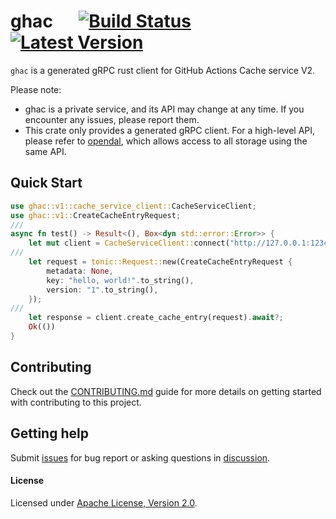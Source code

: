 # ghac &emsp; [![Build Status]][actions] [![Latest Version]][crates.io]

[Build Status]: https://img.shields.io/github/actions/workflow/status/Xuanwo/ghac/ci.yml
[actions]: https://github.com/Xuanwo/ghac/actions?query=branch%3Amain
[Latest Version]: https://img.shields.io/crates/v/ghac.svg
[crates.io]: https://crates.io/crates/ghac

`ghac` is a generated gRPC rust client for GitHub Actions Cache service V2.

Please note:

- ghac is a private service, and its API may change at any time. If you encounter any issues, please report them.
- This crate only provides a generated gRPC client. For a high-level API, please refer to [opendal](https://github.com/apache/opendal), which allows access to all storage using the same API.

## Quick Start

```rust
use ghac::v1::cache_service_client::CacheServiceClient;
use ghac::v1::CreateCacheEntryRequest;
///
async fn test() -> Result<(), Box<dyn std::error::Error>> {
    let mut client = CacheServiceClient::connect("http://127.0.0.1:1234").await?;
///
    let request = tonic::Request::new(CreateCacheEntryRequest {
        metadata: None,
        key: "hello, world!".to_string(),
        version: "1".to_string(),
    });
///
    let response = client.create_cache_entry(request).await?;
    Ok(())
}
```

## Contributing

Check out the [CONTRIBUTING.md](./CONTRIBUTING.md) guide for more details on getting started with contributing to this project.

## Getting help

Submit [issues](https://github.com/Xuanwo/ghac/issues/new/choose) for bug report or asking questions in [discussion](https://github.com/Xuanwo/ghac/discussions/new?category=q-a).

#### License

Licensed under <a href="./LICENSE">Apache License, Version 2.0</a>.
